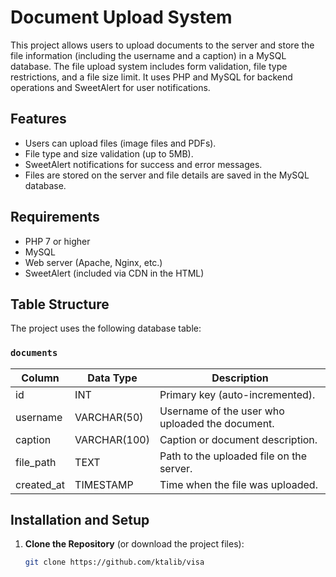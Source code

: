# Document Upload System

This project allows users to upload documents to the server and store the file information (including the username and a caption) in a MySQL database. The file upload system includes form validation, file type restrictions, and a file size limit. It uses PHP and MySQL for backend operations and SweetAlert for user notifications.

## Features

- Users can upload files (image files and PDFs).
- File type and size validation (up to 5MB).
- SweetAlert notifications for success and error messages.
- Files are stored on the server and file details are saved in the MySQL database.

## Requirements

- PHP 7 or higher
- MySQL
- Web server (Apache, Nginx, etc.)
- SweetAlert (included via CDN in the HTML)

## Table Structure

The project uses the following database table:

### `documents`

| Column     | Data Type | Description                         |
|------------|------------|-------------------------------------|
| id         | INT        | Primary key (auto-incremented).     |
| username   | VARCHAR(50)| Username of the user who uploaded the document. |
| caption    | VARCHAR(100)| Caption or document description.    |
| file_path  | TEXT       | Path to the uploaded file on the server. |
| created_at | TIMESTAMP  | Time when the file was uploaded.    |

## Installation and Setup

1. **Clone the Repository** (or download the project files):
   ```bash
   git clone https://github.com/ktalib/visa
